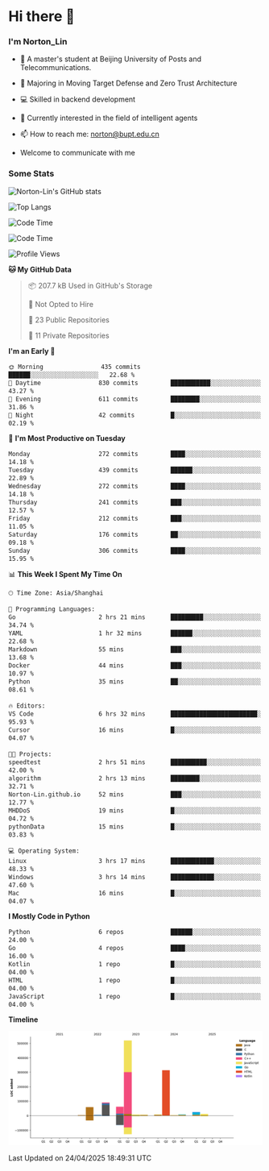 
# Hi there 👋

### I'm Norton_Lin
- 🏫 A master's student at Beijing University of Posts and Telecommunications.
- 🌱 Majoring in Moving Target Defense and Zero Trust Architecture
- 💻 Skilled in backend development
- 🤖 Currently interested in the field of intelligent agents
- 📫 How to reach me: [norton@bupt.edu.cn](mailto:norton@bupt.edu.cn)

- Welcome to communicate with me

### Some Stats
![Norton-Lin's GitHub stats](https://github-readme-stats.vercel.app/api?username=Norton-Lin&count_private=true&show_icons=true&theme=radical)

![Top Langs](https://github-readme-stats.vercel.app/api/top-langs/?username=Norton-Lin&langs_count=10&layout=compact)

![Code Time](https://github-readme-stats.vercel.app/api/wakatime?username=Norton_Lin)

<!--START_SECTION:waka-->
![Code Time](http://img.shields.io/badge/Code%20Time-960%20hrs%206%20mins-blue)

![Profile Views](http://img.shields.io/badge/Profile%20Views-4-blue)

**🐱 My GitHub Data** 

> 📦 207.7 kB Used in GitHub's Storage 
 > 
> 🚫 Not Opted to Hire
 > 
> 📜 23 Public Repositories 
 > 
> 🔑 11 Private Repositories 
 > 
**I'm an Early 🐤** 

```text
🌞 Morning                435 commits         ██████░░░░░░░░░░░░░░░░░░░   22.68 % 
🌆 Daytime                830 commits         ███████████░░░░░░░░░░░░░░   43.27 % 
🌃 Evening                611 commits         ████████░░░░░░░░░░░░░░░░░   31.86 % 
🌙 Night                  42 commits          █░░░░░░░░░░░░░░░░░░░░░░░░   02.19 % 
```
📅 **I'm Most Productive on Tuesday** 

```text
Monday                   272 commits         ████░░░░░░░░░░░░░░░░░░░░░   14.18 % 
Tuesday                  439 commits         ██████░░░░░░░░░░░░░░░░░░░   22.89 % 
Wednesday                272 commits         ████░░░░░░░░░░░░░░░░░░░░░   14.18 % 
Thursday                 241 commits         ███░░░░░░░░░░░░░░░░░░░░░░   12.57 % 
Friday                   212 commits         ███░░░░░░░░░░░░░░░░░░░░░░   11.05 % 
Saturday                 176 commits         ██░░░░░░░░░░░░░░░░░░░░░░░   09.18 % 
Sunday                   306 commits         ████░░░░░░░░░░░░░░░░░░░░░   15.95 % 
```


📊 **This Week I Spent My Time On** 

```text
🕑︎ Time Zone: Asia/Shanghai

💬 Programming Languages: 
Go                       2 hrs 21 mins       █████████░░░░░░░░░░░░░░░░   34.74 % 
YAML                     1 hr 32 mins        ██████░░░░░░░░░░░░░░░░░░░   22.68 % 
Markdown                 55 mins             ███░░░░░░░░░░░░░░░░░░░░░░   13.68 % 
Docker                   44 mins             ███░░░░░░░░░░░░░░░░░░░░░░   10.97 % 
Python                   35 mins             ██░░░░░░░░░░░░░░░░░░░░░░░   08.61 % 

🔥 Editors: 
VS Code                  6 hrs 32 mins       ████████████████████████░   95.93 % 
Cursor                   16 mins             █░░░░░░░░░░░░░░░░░░░░░░░░   04.07 % 

🐱‍💻 Projects: 
speedtest                2 hrs 51 mins       ██████████░░░░░░░░░░░░░░░   42.00 % 
algorithm                2 hrs 13 mins       ████████░░░░░░░░░░░░░░░░░   32.71 % 
Norton-Lin.github.io     52 mins             ███░░░░░░░░░░░░░░░░░░░░░░   12.77 % 
MHDDoS                   19 mins             █░░░░░░░░░░░░░░░░░░░░░░░░   04.72 % 
pythonData               15 mins             █░░░░░░░░░░░░░░░░░░░░░░░░   03.83 % 

💻 Operating System: 
Linux                    3 hrs 17 mins       ████████████░░░░░░░░░░░░░   48.33 % 
Windows                  3 hrs 14 mins       ████████████░░░░░░░░░░░░░   47.60 % 
Mac                      16 mins             █░░░░░░░░░░░░░░░░░░░░░░░░   04.07 % 
```

**I Mostly Code in Python** 

```text
Python                   6 repos             ██████░░░░░░░░░░░░░░░░░░░   24.00 % 
Go                       4 repos             ████░░░░░░░░░░░░░░░░░░░░░   16.00 % 
Kotlin                   1 repo              █░░░░░░░░░░░░░░░░░░░░░░░░   04.00 % 
HTML                     1 repo              █░░░░░░░░░░░░░░░░░░░░░░░░   04.00 % 
JavaScript               1 repo              █░░░░░░░░░░░░░░░░░░░░░░░░   04.00 % 
```



**Timeline**

![Lines of Code chart](https://raw.githubusercontent.com/Norton-Lin/Norton-Lin/main/assets/bar_graph.png)


 Last Updated on 24/04/2025 18:49:31 UTC
<!--END_SECTION:waka-->

